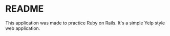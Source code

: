 # README

This application was made to practice Ruby on Rails. It's a simple Yelp style web application.
